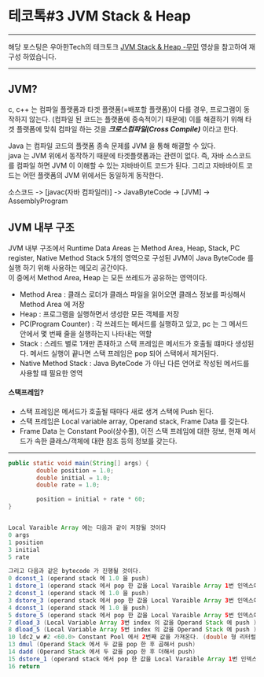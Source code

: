 # 테코톡#3 JVM Stack & Heap

---

해당 포스팅은 우아한Tech의 테크토크 [JVM Stack & Heap -무민](https://www.youtube.com/watch?v=UzaGOXKVhwU) 영상을 참고하여 재구성 하였습니다.

---

## JVM?

c, c++ 는 컴파일 플랫폼과 타겟 플랫폼(=배포할 플랫폼)이 다를 경우, 프로그램이 동작하지 않는다. 
(컴파일 된 코드는 플랫폼에 종속적이기 때문에)
이를 해결하기 위해 타겟 플랫폼에 맞춰 컴파일 하는 것을 **_크로스컴파일(Cross Compile)_** 이라고 한다.

Java 는 컴파일 코드의 플랫폼 종속 문제를 JVM 을 통해 해결할 수 있다.  
java 는 JVM 위에서 동작하기 때문에 타겟플랫폼과는 관련이 없다. 
즉, 자바 소스코드를 컴파일 하면 JVM 이 이해할 수 있는 자바바이트 코드가 된다. 그리고 자바바이트 코드는 어떤 플랫폼의 JVM 위에서든 동일하게 동작한다. 

소스코드 -> [javac(자바 컴파일러)] -> JavaByteCode -> [JVM] -> AssemblyProgram 

## JVM 내부 구조

JVM 내부 구조에서 Runtime Data Areas 는 Method Area, Heap, Stack, PC register, Native Method Stack 5개의 영역으로 구성된
JVM이 Java ByteCode 를 실행 하기 위해 사용하는 메모리 공간이다.  
이 중에서 Method Area, Heap 는 모든 쓰레드가 공유하는 영역이다.   

- Method Area : 클래스 로더가 클래스 파일을 읽어오면 클래스 정보를 파싱해서 
  Method Area 에 저장 
- Heap : 프로그램을 실행하면서 생성한 모든 객체를 저장 
- PC(Program Counter) : 각 쓰레드는 메서드를 실행하고 있고, pc 는 그 메서드 안에서 몇 번째 줄을 
  실행하는지 나타내는 역할
- Stack : 스레드 별로 1개만 존재하고 스택 프레임은 메서드가 호출될 떄마다 생성된다.
  메서드 실행이 끝나면 스택 프레임은 pop 되어 스택에서 제거된다. 
- Native Method Stack : Java ByteCode 가 아닌 다른 언어로 작성된 메서드를 사용할 떄 필요한 영역
  
#### 스택프레임? 
- 스택 프레임은 메서드가 호출될 때마다 새로 생겨 스택에 Push 된다.  
- 스택 프레임은 Local variable array, Operand stack, Frame Data 를 갖는다.  
- Frame Data 는 Constant Pool(상수풀), 이전 스택 프레임에 대한 정보, 
  현재 메서드가 속한 클래스/객체에 대한 참조 등의 정보를 갖는다.  
  
----  

```java
public static void main(String[] args) {
        double position = 1.0;
        double initial = 1.0;
        double rate = 1.0;

        position = initial + rate * 60;
}


Local Varaible Array 에는 다음과 같이 저장될 것이다 
0 args 
1 position
3 initial
5 rate

그리고 다음과 같은 bytecode 가 진행될 것이다. 
0 dconst_1 (operand stack 에 1.0 을 push)
1 dstore_1 (operand stack 에서 pop 한 값을 Local Varaible Array 1번 인덱스에 저장) -> postion = 1
2 dconst_1 (operand stack 에 1.0 을 push)
3 dstore_3 (operand stack 에서 pop 한 값을 Local Varaible Array 3번 인덱스에 저장) -> initial = 1
4 dconst_1 (operand stack 에 1.0 을 push)
5 dstore_5 (operand stack 에서 pop 한 값을 Local Varaible Array 5번 인덱스에 저장) -> rate = 1 
7 dload_3 (Local Variable Array 3번 index 의 값을 Operand Stack 에 push ) -> (operand Stack 에 initial의 값 1 push)
8 dload_5 (Local Variable Array 5번 index 의 값을 Operand Stack 에 push ) -> (operand Stack 에 rate 값 1 push)
10 ldc2_w #2 <60.0> Constant Pool 에서 2번째 값을 가져온다. (double 형 리터럴 60.0) -> (operand Stack 에 상수풀 2번 인덱스값 60.0 push)
13 dmul (Operand Stack 에서 두 값을 pop 한 후 곱해서 push) 
14 dadd (Operand Stack 에서 두 값을 pop 한 후 더해서 push)
15 dstore_1 (operand stack 에서 pop 한 값을 Local Varaible Array 1번 인덱스에 저장) -> postion = 61
16 return
```



